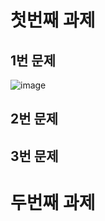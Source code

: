 # 첫번째 과제
## 1번 문제
![image](https://user-images.githubusercontent.com/80961477/117543954-11f8df00-b05a-11eb-8905-644de8f271a1.png)

## 2번 문제
## 3번 문제
# 두번째 과제
